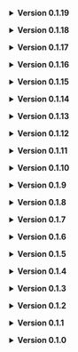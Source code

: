 **<details><summary>Version 0.1.19</summary>**

* Fix for spraypaint by @drako1245
* Fix for water hindrance by @drako1245

</details>

**<details><summary>Version 0.1.18</summary>**

* Art improvement for the entrance
* Long lockers will no longer always have an openable locker door
* AI pathing improvements and fixes
* Fire exits will now only show up in a couple "room" types, no tunnels
* Loot distribution changes

</details>

**<details><summary>Version 0.1.17</summary>**

* Added collision to the props and trusses above the wave room, and it isn't so safe up there anymore...
* Pool lights turn red when pulling the apparatus
* Added some more extra/random details
* New long room

</details>

**<details><summary>Version 0.1.16</summary>**

* Changed "all", "custom", "modded", and "vanilla" configMoons to use dynamicLevelTagsList which should fixing the interior spawning on Custom moons
* More art details
* Reduced the dungeon main path length and branching lengths a bit
* Detecting teleports out of water and stopping the water splashing behavior when noticed
* Added radar rendering blockers on hallway blockers and to mask out 4 way and labyrinth non-traversable areas

</details>

**<details><summary>Version 0.1.15</summary>**

* Truss details added to all large rooms
* Details pass in locker rooms
* Connections will now be generated between rooms more often
* General generation tweaking based on feedback and testing

</details>

**<details><summary>Version 0.1.14</summary>**

* Updated LLL dependency to 1.1.6
* Minimum value of MaxGenerationScale set to 1.0
* Added a Nav mesh obstacle component with carve to all tile blockers just in case two rooms are close enough that nav mesh would be generated between them

</details>

**<details><summary>Version 0.1.13</summary>**

* Wet floor sign scrap
* Bathrooms
* Pool Area art and design pass
* New Labyrinth tunnel room type

</details>

**<details><summary>Version 0.1.12</summary>**

* Pool Rooms will now defer to Lethal Level Loaders moon configuration by default (generateAutomaticConfigurationOptions). You can turn this off by setting UsePoolRoomsMoonsConfig to true.
* Pool Rooms configuration now supports "Custom" moons. You can still name them individually if you choose but you can include "Custom:100" for example in the comma sep list and it will tell Lethal Level Loader to add all custom moons with a weight of 100. The "All" identifier has had "Custom" added to it as well so by default the mod adds all vanilla moons and now all custom moons.

</details>

**<details><summary>Version 0.1.11</summary>**

* Hopeful fix for the incompatibility with LethalThings (Index out of range exception)
* Added tuning for the Interiors custom scrap. Can now set each scraps weight, if it shows up at all, and if it should show up in all maps not just PoolRooms

</details>

**<details><summary>Version 0.1.10</summary>**

* Added a bit of extra room depth to the entrance outward from the entrance door so other rooms wont be generated on the other side of the entrance door
* All prefabs are now setup to be fixed by LethalLevelLoader instead of my own scripts, not including RandomMapObject spawners
* Improvements to level weight parsing from config
* Dungeon fire escape counts are handled by LethalLevelLoader now
* Improvements to setting up item groups for scrap and adding the custom items

</details>

**<details><summary>Version 0.1.9</summary>**

* Setting Dungeon min / max to default clamped 1.0 to 2.5 respectively.

</details>

**<details><summary>Version 0.1.8</summary>**

* Fixed sounds playing everywhere

</details>

**<details><summary>Version 0.1.7</summary>**

* Fixed splashing sounds playing outside of the facility if teleporting from a fire escape while standing in water
* Reduced the volume on splashing sounds
* Fixed fire escape teleport triggers not properly aligned to the doors
* Added controlling the Min and Max scale applied to the dungeon generation. Defaults to 1.0

</details>

**<details><summary>Version 0.1.6</summary>**

* Hopeful fix for the console spam

</details>

**<details><summary>Version 0.1.5</summary>**

* Fix for incorrect LethalLevelLoader version in the manifest

</details>

**<details><summary>Version 0.1.4</summary>**

* Thunderstore Release

</details>

**<details><summary>Version 0.1.3</summary>**

* Initial Thunderstore release
* Now using Lethal Level Loader
* Highly customizable settings for which moons to show Pool Rooms
* First appearance dungeon music
* General Tweaks and fixes

</details>

**<details><summary>Version 0.1.2</summary>**

* Sauna room end cap room will show up off of locker rooms
* The apparatus room will always have doors to it giving an even higher chance of a locked door
* More tweaks to the generation

</details>

**<details><summary>Version 0.1.1</summary>**

* Pit fall / Mechanical room now has geometry and a proper skill testing jump to make. No textures yet but they are coming.
* General tuning to try and push the fire exit more into the level

</details>

**<details><summary>Version 0.1.0</summary>**

* The plugin has reached a pretty far stage of development and just needs polish now.
* Added player water interaction. As the player moves through water rooms they make splashes and wading sounds and particles to show their movement.
* Numerous bug fixes and improvements during testing
* Added lockers to blocked paths in the pump room. The room itself is getting an art pass next.

</details>
